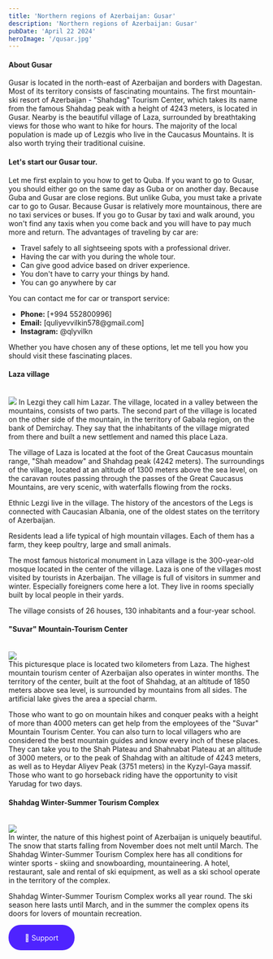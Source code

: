```yaml
---
title: 'Northern regions of Azerbaijan: Gusar'
description: 'Northern regions of Azerbaijan: Gusar'
pubDate: 'April 22 2024'
heroImage: '/qusar.jpg'
---
```

#### About Gusar

Gusar is located in the north-east of Azerbaijan and borders with Dagestan. Most of its territory consists of fascinating mountains. The first mountain-ski resort of Azerbaijan - "Shahdag" Tourism Center, which takes its name from the famous Shahdag peak with a height of 4243 meters, is located in Gusar. Nearby is the beautiful village of Laza, surrounded by breathtaking views for those who want to hike for hours. The majority of the local population is made up of Lezgis who live in the Caucasus Mountains. It is also worth trying their traditional cuisine.

#### Let's start our Gusar tour.

Let me first explain to you how to get to Quba. If you want to go to Gusar, you should either go on the same day as Guba or on another day. Because Guba and Gusar are close regions. But unlike Guba, you must take a private car to go to Gusar. Because Gusar is relatively more mountainous, there are no taxi services or buses. If you go to Gusar by taxi and walk around, you won't find any taxis when you come back and you will have to pay much more and return. The advantages of traveling by car are:
<ul>
    <li>Travel safely to all sightseeing spots with a professional driver.</li>
    <li>Having the car with you during the whole tour.</li>
    <li>Can give good advice based on driver experience.</li>
    <li>You don't have to carry your things by hand.</li>
    <li>You can go anywhere by car</li>
</ul>
You can contact me for car or transport service:
<ul>
		<li><b>Phone:</b> [+994 552800996]</li>
		<li><b>Email:</b> [quliyevvilkin578@gmail.com]</li>
		<li><b>Instagram:</b> @qlyvilkn</li>
	</ul>

Whether you have chosen any of these options, let me tell you how you should visit these fascinating places.

#### Laza village
<br>
<img src="/laza.jpg">
In Lezgi they call him Lazar. The village, located in a valley between the mountains, consists of two parts. The second part of the village is located on the other side of the mountain, in the territory of Gabala region, on the bank of Demirchay. They say that the inhabitants of the village migrated from there and built a new settlement and named this place Laza.

The village of Laza is located at the foot of the Great Caucasus mountain range, "Shah meadow" and Shahdag peak (4242 meters). The surroundings of the village, located at an altitude of 1300 meters above the sea level, on the caravan routes passing through the passes of the Great Caucasus Mountains, are very scenic, with waterfalls flowing from the rocks.

Ethnic Lezgi live in the village. The history of the ancestors of the Legs is connected with Caucasian Albania, one of the oldest states on the territory of Azerbaijan.

Residents lead a life typical of high mountain villages. Each of them has a farm, they keep poultry, large and small animals.

The most famous historical monument in Laza village is the 300-year-old mosque located in the center of the village. Laza is one of the villages most visited by tourists in Azerbaijan. The village is full of visitors in summer and winter. Especially foreigners come here a lot. They live in rooms specially built by local people in their yards.

The village consists of 26 houses, 130 inhabitants and a four-year school.

#### "Suvar" Mountain-Tourism Center
<br>
<img src="/suvar.jpg"><br>
This picturesque place is located two kilometers from Laza. The highest mountain tourism center of Azerbaijan also operates in winter months. The territory of the center, built at the foot of Shahdag, at an altitude of 1850 meters above sea level, is surrounded by mountains from all sides. The artificial lake gives the area a special charm.

Those who want to go on mountain hikes and conquer peaks with a height of more than 4000 meters can get help from the employees of the "Suvar" Mountain Tourism Center. You can also turn to local villagers who are considered the best mountain guides and know every inch of these places. They can take you to the Shah Plateau and Shahnabat Plateau at an altitude of 3000 meters, or to the peak of Shahdag with an altitude of 4243 meters, as well as to Heydar Aliyev Peak (3751 meters) in the Kyzyl-Gaya massif. Those who want to go horseback riding have the opportunity to visit Yarudag for two days.

#### Shahdag Winter-Summer Tourism Complex
<br>
<img src="/shahdag.jpg"><br>
In winter, the nature of this highest point of Azerbaijan is uniquely beautiful. The snow that starts falling from November does not melt until March. The Shahdag Winter-Summer Tourism Complex here has all conditions for winter sports - skiing and snowboarding, mountaineering. A hotel, restaurant, sale and rental of ski equipment, as well as a ski school operate in the territory of the complex.

Shahdag Winter-Summer Tourism Complex works all year round. The ski season here lasts until March, and in the summer the complex opens its doors for lovers of mountain recreation.


<a href="https://kofe.al/@qlyvilkn" class="giris" target="_blank">🍩 Support</a>
	<style>
		.giris{
			display: flex;
    		justify-content: center;
    		align-items: center;
    		width: 130px;
    		height: 50px;
    		border-radius: 24px;
    		gap: 8px;
    		background-color:#4f23ff;
    		color: rgba(250, 250, 250, 1);
			text-decoration: none;
}
	</style>






    